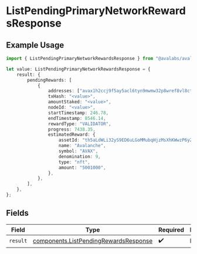 # ListPendingPrimaryNetworkRewardsResponse

## Example Usage

```typescript
import { ListPendingPrimaryNetworkRewardsResponse } from "@avalabs/avalanche-sdk/models/operations";

let value: ListPendingPrimaryNetworkRewardsResponse = {
    result: {
        pendingRewards: [
            {
                addresses: ["avax1h2ccj9f5ay5acl6tyn9mwmw32p8wref8vl8ctg"],
                txHash: "<value>",
                amountStaked: "<value>",
                nodeId: "<value>",
                startTimestamp: 246.78,
                endTimestamp: 8546.14,
                rewardType: "VALIDATOR",
                progress: 7438.35,
                estimatedReward: {
                    assetId: "th5aLdWLi32yS9ED6uLGoMMubqHjzMsXhKWwzP6yZTYQKYzof",
                    name: "Avalanche",
                    symbol: "AVAX",
                    denomination: 9,
                    type: "nft",
                    amount: "5001000",
                },
            },
        ],
    },
};
```

## Fields

| Field                                                                                          | Type                                                                                           | Required                                                                                       | Description                                                                                    |
| ---------------------------------------------------------------------------------------------- | ---------------------------------------------------------------------------------------------- | ---------------------------------------------------------------------------------------------- | ---------------------------------------------------------------------------------------------- |
| `result`                                                                                       | [components.ListPendingRewardsResponse](../../models/components/listpendingrewardsresponse.md) | :heavy_check_mark:                                                                             | N/A                                                                                            |
